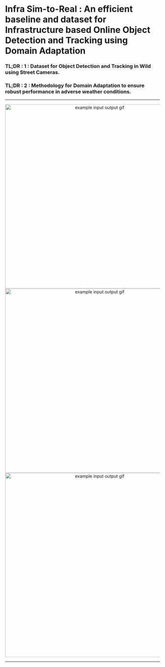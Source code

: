 # Infra Sim-to-Real : An efficient baseline and dataset for Infrastructure based Online Object Detection and Tracking using Domain Adaptation

### TL;DR : 1 : Dataset for Object Detection and Tracking in Wild using Street Cameras.
### TL;DR : 2 : Methodology for Domain Adaptation to ensure robust performance in adverse weather conditions.

<hr />

<p align="center">
  <img src="assets/teaser_1.gif" alt="example input output gif" width="600" />
  <img src="assets/teaser_2.gif" alt="example input output gif" width="600" />
  <img src="assets/teaser_3.gif" alt="example input output gif" width="600" />
</p>


<hr />

